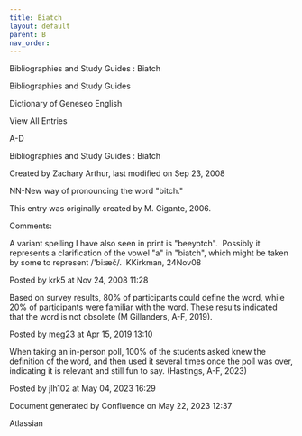 ```yaml
---
title: Biatch
layout: default
parent: B
nav_order:
---
```


Bibliographies and Study Guides : Biatch

Bibliographies and Study Guides

Dictionary of Geneseo English

View All Entries

A-D

Bibliographies and Study Guides : Biatch

Created by  Zachary Arthur, last modified on Sep 23, 2008

NN-New way of pronouncing the word &quot;bitch.&quot; 

This entry was originally created by M. Gigante, 2006.

Comments:

A variant spelling I have also seen in print is &quot;beeyotch&quot;.  Possibly it represents a clarification of the vowel &quot;a&quot; in &quot;biatch&quot;, which might be taken by some to represent /'bi:æč/.  KKirkman, 24Nov08

Posted by krk5 at Nov 24, 2008 11:28

Based on survey results, 80% of participants could define the word, while 20% of participants were familiar with the word. These results indicated that the word is not obsolete (M Gillanders, A-F, 2019).

Posted by meg23 at Apr 15, 2019 13:10

When taking an in-person poll, 100% of the students asked knew the definition of the word, and then used it several times once the poll was over, indicating it is relevant and still fun to say. (Hastings, A-F, 2023)

Posted by jlh102 at May 04, 2023 16:29

Document generated by Confluence on May 22, 2023 12:37

Atlassian
